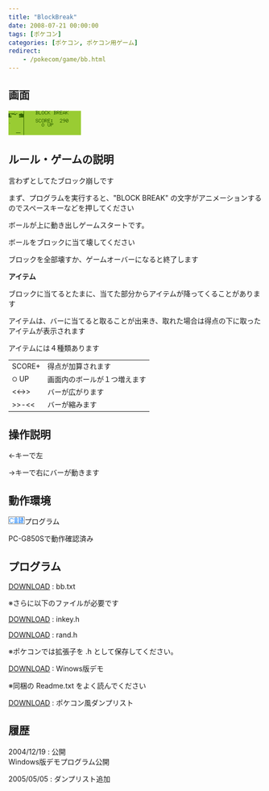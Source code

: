 ```yaml
---
title: "BlockBreak"
date: 2008-07-21 00:00:00
tags: [ポケコン]
categories: [ポケコン, ポケコン用ゲーム]
redirect:
    - /pokecom/game/bb.html
---
```


## 画面


![動作画面][1] 

 [1]: /images/2008_0721_bb.gif

## ルール・ゲームの説明

言わずとしてたブロック崩しです
  


まず、プログラムを実行すると、"BLOCK BREAK" の文字がアニメーションするのでスペースキーなどを押してください
	  
ボールが上に動き出しゲームスタートです。
	  
ボールをブロックに当て壊してください
	  
ブロックを全部壊すか、ゲームオーバーになると終了します 

**アイテム**
	  
ブロックに当てるとたまに、当てた部分からアイテムが降ってくることがあります
	  
アイテムは、バーに当てると取ることが出来き、取れた場合は得点の下に取ったアイテムが表示されます
	  
アイテムには４種類あります 

<table summary="アイテムの種類"><tr>
<td>
SCORE+
</td>
<td>
得点が加算されます
</td>
</tr>
<tr>
<td>
<small>○</small> UP
</td>
<td>
画面内のボールが１つ増えます
</td>
</tr>
<tr>
<td>
<<->>
</td>
<td>
バーが広がります
</td>
</tr>
<tr>
<td>
>>-<<
</td>
<td>
バーが縮みます
</td>
</tr>
</table>

## 操作説明

←キーで左
	  
→キーで右にバーが動きます 

## 動作環境

![C言語][2]プログラム
	  
PC-G850Sで動作確認済み 

 [2]: /images/pokecom-c.gif

## プログラム

[DOWNLOAD][3] : bb.txt
	  
※さらに以下のファイルが必要です
  


 [3]: /files/bb.txt "bb.txt"

[DOWNLOAD][4] : inkey.h
	  
[DOWNLOAD][5] : rand.h
	  
※ポケコンでは拡張子を .h として保存してください。
  


 [4]: /files/inkey.h "inkey.h"
 [5]: /files/rand.h "rand.h"

[DOWNLOAD][6] : Winows版デモ
	  
<span>※同梱の Readme.txt をよく読んでください
</span> 

 [6]: /files/bb.zip "bb.zip(Winows版デモ)"

[DOWNLOAD][7] : ポケコン風ダンプリスト
  


 [7]: /files/bb_.txt "bb_.txt"

## 履歴

2004/12/19
: 公開<br />Windows版デモプログラム公開

2005/05/05
: ダンプリスト追加
